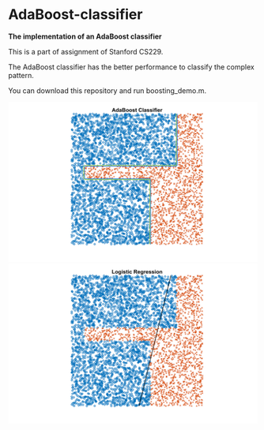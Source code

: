 # AdaBoost-classifier

**The implementation of an AdaBoost classifier**

This is a part of assignment of Stanford CS229.

The AdaBoost classifier has the better performance to classify the complex pattern.

You can download this repository and run boosting_demo.m.


<img src="https://github.com/hsihsun/AdaBoost-Classifier/blob/master/Result/AdaBoost_Classifier.png" width="700" />
<img src="https://github.com/hsihsun/AdaBoost-Classifier/blob/master/Result/Logistic_Regression.png" width="700" /> 

